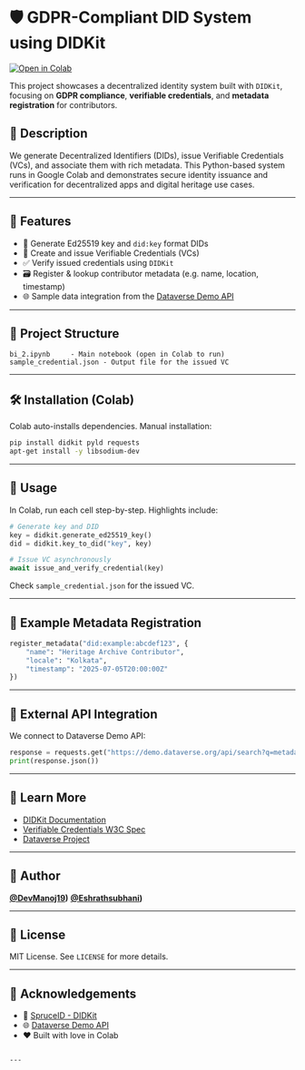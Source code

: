 # 🛡️ GDPR-Compliant DID System using DIDKit

[![Open in Colab](https://colab.research.google.com/assets/colab-badge.svg)](https://colab.research.google.com/github/DevManoj19/mwh_bi2/blob/main/bi_2.ipynb)

This project showcases a decentralized identity system built with `DIDKit`, focusing on **GDPR compliance**, **verifiable credentials**, and **metadata registration** for contributors.

## 📜 Description

We generate Decentralized Identifiers (DIDs), issue Verifiable Credentials (VCs), and associate them with rich metadata. This Python-based system runs in Google Colab and demonstrates secure identity issuance and verification for decentralized apps and digital heritage use cases.

---

## 🚀 Features

- 🔑 Generate Ed25519 key and `did:key` format DIDs
- 🧾 Create and issue Verifiable Credentials (VCs)
- ✅ Verify issued credentials using `DIDKit`
- 🗃️ Register & lookup contributor metadata (e.g. name, location, timestamp)
- 🌐 Sample data integration from the [Dataverse Demo API](https://demo.dataverse.org)

---

## 📂 Project Structure

```text
bi_2.ipynb     - Main notebook (open in Colab to run)
sample_credential.json - Output file for the issued VC
````

---

## 🛠️ Installation (Colab)

Colab auto-installs dependencies. Manual installation:

```bash
pip install didkit pyld requests
apt-get install -y libsodium-dev
```

---

## 🧪 Usage

In Colab, run each cell step-by-step. Highlights include:

```python
# Generate key and DID
key = didkit.generate_ed25519_key()
did = didkit.key_to_did("key", key)

# Issue VC asynchronously
await issue_and_verify_credential(key)
```

Check `sample_credential.json` for the issued VC.

---

## 🔁 Example Metadata Registration

```python
register_metadata("did:example:abcdef123", {
    "name": "Heritage Archive Contributor",
    "locale": "Kolkata",
    "timestamp": "2025-07-05T20:00:00Z"
})
```

---

## 📡 External API Integration

We connect to Dataverse Demo API:

```python
response = requests.get("https://demo.dataverse.org/api/search?q=metadata")
print(response.json())
```

---

## 🧠 Learn More

* [DIDKit Documentation](https://docs.spruceid.com/didkit/)
* [Verifiable Credentials W3C Spec](https://www.w3.org/TR/vc-data-model/)
* [Dataverse Project](https://dataverse.org/)

---

## 👤 Author

**[@DevManoj19](https://github.com/DevManoj19))**
**[@Eshrathsubhani](https://github.com/Eshrathsubhani))**


---

## 📄 License

MIT License. See `LICENSE` for more details.

---

## 🙏 Acknowledgements

* 🧪 [SpruceID - DIDKit](https://github.com/spruceid/didkit)
* 🌐 [Dataverse Demo API](https://demo.dataverse.org)
* ❤️ Built with love in Colab

```

---
